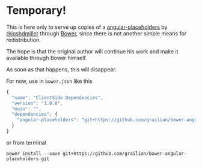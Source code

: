 # Temporary!

This is here only to serve up copies of a [angular-placeholders][] by [@joshdmiller][]
through [Bower][Bower], since there is not another simple means for redistribution.

The hope is that the original author will continue his work and make it
available through Bower himself.

As soon as that happens, this will disappear.

For now, use in `bower.json` like this

```javascript
{
  "name": "ClientSide Dependencies",
  "version": "1.0.0",
  "main": "",
  "dependencies": {
    "angular-placeholders": "git+https://github.com/grailian/bower-angular-placeholders.git#0.0.1"
  }
}
```

or from terminal

```
bower install --save git+https://github.com/grailian/bower-angular-placeholders.git
```


[angular-placeholders]: https://github.com/joshdmiller/angular-placeholders
[@joshdmiller]: https://github.com/joshdmiller
[Bower]: https://github.com/twitter/bower
